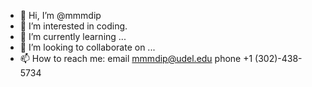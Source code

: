- 👋 Hi, I’m @mmmdip
- 👀 I’m interested in coding.
- 🌱 I’m currently learning ...
- 💞️ I’m looking to collaborate on ...
- 📫 How to reach me: 
      email mmmdip@udel.edu
      phone +1 (302)-438-5734

<!---
mmmdip/mmmdip is a ✨ special ✨ repository because its `README.md` (this file) appears on your GitHub profile.
You can click the Preview link to take a look at your changes.
--->
